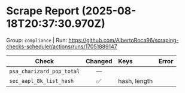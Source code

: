 # Scrape Report (2025-08-18T20:37:30.970Z)

Group: `compliance`  |  Run: https://github.com/AlbertoRoca96/scraping-checks-scheduler/actions/runs/17051889147

| Check | Changed | Keys | Error |
|---|:---:|:--|:--|
| `psa_charizard_pop_total` | — |  |  |
| `sec_aapl_8k_list_hash` | ✅ | hash, length |  |
